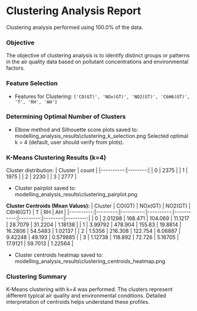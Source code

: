 # Clustering Analysis Report

Clustering analysis performed using 100.0% of the data.

### Objective
The objective of clustering analysis is to identify distinct groups or patterns in the air quality data based on pollutant concentrations and environmental factors.

### Feature Selection
* Features for Clustering: `['CO(GT)', 'NOx(GT)', 'NO2(GT)', 'C6H6(GT)', 'T', 'RH', 'AH']`

### Determining Optimal Number of Clusters
* Elbow method and Silhouette score plots saved to: modelling_analysis_results\clustering_k_selection.png
Selected optimal k = 4 (default, user should verify from plots).

### K-Means Clustering Results (k=4)
Cluster distribution:
|   Cluster |   count |
|----------:|--------:|
|         0 |    2375 |
|         1 |    1975 |
|         2 |    2230 |
|         3 |    2777 |

* Cluster pairplot saved to: modelling_analysis_results\clustering_pairplot.png

**Cluster Centroids (Mean Values):**
|   Cluster |   CO(GT) |   NOx(GT) |   NO2(GT) |   C6H6(GT) |        T |      RH |       AH |
|----------:|---------:|----------:|----------:|-----------:|---------:|--------:|---------:|
|         0 |  2.01298 |   168.471 |   104.069 |   11.1217  | 28.7079  | 31.2204 | 1.18138  |
|         1 |  3.99792 |   478.904 |   155.83  |   19.8814  | 16.2806  | 54.5483 | 1.02137  |
|         2 |  1.5356  |   216.308 |   122.754 |    6.06887 |  9.42248 | 49.193  | 0.579885 |
|         3 |  1.12738 |   118.892 |    72.726 |    5.16705 | 17.9121  | 59.7013 | 1.22564  |

* Cluster centroids heatmap saved to: modelling_analysis_results\clustering_centroids_heatmap.png

### Clustering Summary
K-Means clustering with k=4 was performed. The clusters represent different typical air quality and environmental conditions. Detailed interpretation of centroids helps understand these profiles.

